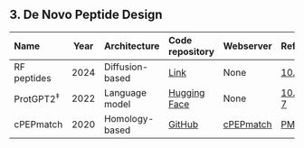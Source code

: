 ## 3. De Novo Peptide Design

| **Name**              | **Year** | **Architecture**  | **Code repository**                                                                         | **Webserver**                                                              | **Reference**                                              |
|:----------------------|:--------:|:------------------|:--------------------------------------------------------------------------------------------|:---------------------------------------------------------------------------|:-----------------------------------------------------------|
| RF peptides           | 2024     | Diffusion-based   | [Link](https://www.ipd.uw.edu/2024/11/introducing-rfpeptides-ai-for-cyclic-peptide-design/) | None                                                                       | [10.1101/2024.11.18.622547v1](https://doi.org/10.1101/2024.11.18.622547v1) |
| ProtGPT2<sup>‡</sup> | 2022     | Language model    | [Hugging Face](https://huggingface.co/nferruz/ProtGPT2)                                     | None                                                                       | [10.1038/s41467-022-32007-7](https://doi.org/10.1038/s41467-022-32007-7)    |
| cPEPmatch            | 2020     | Homology-based    | [GitHub](https://github.com/briandasantini/cPEPmatch)                                       | [cPEPmatch](https://t38webservices.nat.tum.de/cpepmatch/)                  | [PMID:33134275](https://pubmed.ncbi.nlm.nih.gov/33134275/)                 |
